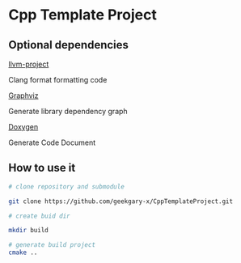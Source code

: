 # Cpp Template Project

## Optional dependencies
[llvm-project](https://github.com/llvm/llvm-project/releases)

Clang format formatting code

[Graphviz](https://graphviz.org/download/)

Generate library dependency graph

[Doxygen](https://www.doxygen.nl/download.html)

Generate Code Document

## How to use it
```bash
# clone repository and submodule

git clone https://github.com/geekgary-x/CppTemplateProject.git

# create buid dir

mkdir build

# generate build project
cmake ..
```